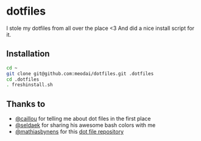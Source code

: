 # dotfiles
I stole my dotfiles from all over the place <3 And did a nice install script for it.

## Installation

```bash
cd ~
git clone git@github.com:meodai/dotfiles.git .dotfiles
cd .dotfiles
. freshinstall.sh
```

## Thanks to
- [@caillou](https://github.com/caillou) for telling me about dot files in the first place
- [@seldaek](https://github.com/seldaek) for sharing his awesome bash colors with me
- [@mathiasbynens](https://github.com/mathiasbynens/) for this [dot file repository](https://github.com/mathiasbynens/dotfiles)
